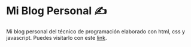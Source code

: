 # Mi Blog Personal ✍️

Mi blog personal del técnico de programación elaborado con html, css y javascript. Puedes visitarlo con este [link](https://pame-blog.netlify.app/).